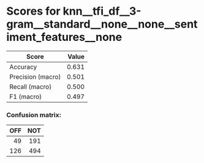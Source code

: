 # Scores for knn__tfi_df__3-gram__standard__none__none__sentiment_features__none
|      Score      |Value|
|-----------------|----:|
|Accuracy         |0.631|
|Precision (macro)|0.501|
|Recall (macro)   |0.500|
|F1 (macro)       |0.497|

### Confusion matrix:
|OFF|NOT|
|--:|--:|
| 49|191|
|126|494|
